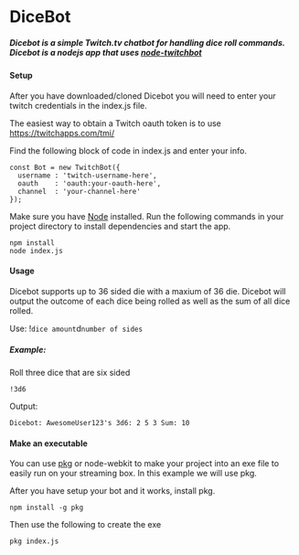 # DiceBot

##### Dicebot is a simple Twitch.tv chatbot for handling dice roll commands. Dicebot is a nodejs app that uses [node-twitchbot](https://www.npmjs.com/package/node-twitchbot)

#### Setup

After you have downloaded/cloned Dicebot you will need to enter your twitch credentials in the index.js file.

The easiest way to obtain a Twitch oauth token is to use https://twitchapps.com/tmi/

Find the following block of code in index.js and enter your info.

```
const Bot = new TwitchBot({
  username : 'twitch-username-here',
  oauth    : 'oauth:your-oauth-here',
  channel  : 'your-channel-here'
});
```


Make sure you have [Node](https://nodejs.org) installed. Run the following commands in your project directory to install dependencies and start the app.

```
npm install
node index.js
```

#### Usage
Dicebot supports up to 36 sided die with a maxium of 36 die. Dicebot will output the outcome of each dice being rolled as well as the sum of all dice rolled.

Use: !`dice amount`d`number of sides`

##### Example:
Roll three dice that are six sided
```
!3d6
```

Output:
```
Dicebot: AwesomeUser123's 3d6: 2 5 3 Sum: 10
```

#### Make an executable

You can use [pkg](https://www.npmjs.com/package/pkg) or node-webkit to make your project into an exe file to easily run on your streaming box. In this example we will use pkg.

After you have setup your bot and it works, install pkg.
```
npm install -g pkg
```

Then use the following to create the exe
```
pkg index.js
```
